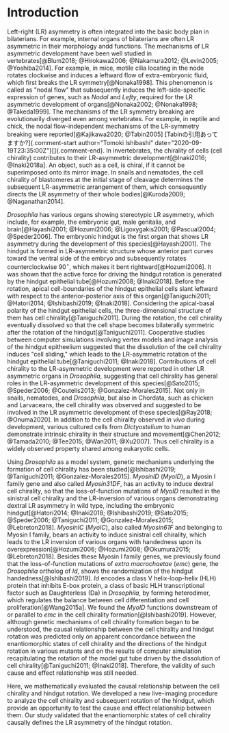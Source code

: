 # Introduction

Left-right (LR) asymmetry is often integrated into the basic body plan in bilaterians.
For example, internal organs of bilaterians are often LR asymmetric in their morphology andd functions.
The mechanisms of LR asymmetric development have been well studied in vertebrates[@Blum2018; @Hirokawa2006; @Nakamura2012; @Levin2005; @Yoshiba2014].
For example, in mice, motile cilia locating in the node rotates clockwise and induces a leftward flow of extra-embryonic fluid, which first breaks the LR symmetry[@Nonaka1998].
This phenomenon is called as "nodal flow" that subsequently induces the left-side-specific expression of genes, such as *Nodal* and *Lefty*, required for the LR asymmetric development of organs[@Nonaka2002; @Nonaka1998; @Takeda1999].
The mechanisms of the LR symmetry breaking are evolutionarily diverged even among vertebrates.
For example, in reptile and chick, the nodal flow-independent mechanisms of the LR-symmetry breaking were reported[@Kajikawa2020; @Tabin2005] [Tabinの引用あってますか?]{.comment-start author="Tomoki Ishibashi"
date="2020-09-19T23:35:00Z"}[]{.comment-end}.
In invertebrates, the chirality of cells (cell chirality) contributes to their LR-asymmetric development[@Inaki2016; @Inaki2018a].
An object, such as a cell, is chiral, if it cannot be superimposed onto its mirror image.
In snails and nematodes, the cell chirality of blastomeres at the initial stage of cleavage determines the subsequent LR-asymmetric arrangement of them, which consequently directs the LR asymmetry of their whole bodies[@Kuroda2009; @Naganathan2014].

*Drosophila* has various organs showing stereotypic LR asymmetry, which include, for example, the embryonic gut, male genitalia, and brain[@Hayashi2001; @Hozumi2006; @Ligoxygakis2001; @Pascual2004; @Speder2006].
The embryonic hindgut is the first organ that shows LR asymmetry during the development of this species[@Hayashi2001].
The hindgut is formed in LR-asymmetric structure whose anterior part curves toward the ventral side of the embryo and subsequently rotates counterclockwise $90^\circ$, which makes it bent rightward[@Hozumi2006].
It was shown that the active force for driving the hindgut rotation is generated by the hindgut epithelial tube[@Hozumi2008; @Inaki2018].
Before the rotation, apical cell-boundaries of the hindgut epithelial cells slant leftward with respect to the anterior-posterior axis of this organ[@Taniguchi2011; @Hatori2014; @Ishibashi2019; @Inaki2018].
Considering the apical-basal polarity of the hindgut epithelial cells, the three-dimensional structure of them has cell chirality[@Taniguchi2011].
During the rotation, the cell chirality eventually dissolved so that the cell shape becomes bilaterally symmetric after the rotation of the hindgut[@Taniguchi2011].
Cooperative studies between computer simulations involving vertex models and image analysis of the hindgut epitheelium suggested that the dissolution of the cell chirality induces "cell sliding," which leads to the LR-asymmetric rotation of the hindgut epithelial tube[@Taniguchi2011; @Inaki2018].
Contributions of cell chirality to the LR-asymmetric development were reported in other LR asymmetric organs in *Drosophila*, suggesting that cell chirality has general roles in the LR-asymmetric development of this species[@Sato2015; @Speder2006; @Coutelis2013; @Gonzalez-Morales2015].
Not only in snails, nematodes, and *Drosophila*, but also in Chordata, such as chicken and Larvaceans, the cell chirality was observed and suggested to be involved in the LR asymmetric development of these species[@Ray2018; @Onuma2020].
In addition to the cell chirality observed *in vivo* during development, various cultured cells from *Dictyostelium* to human demonstrate intrinsic chirality in their structure and movement[@Chen2012; @Tamada2010; @Tee2015; @Wan2011; @Xu2007].
Thus cell chirality is a widely observed property shared among eukaryotic cells.

Using *Drosophila* as a model system, genetic mechanisms underlying the formation of cell chirality has been studied[@Ishibashi2019; @Taniguchi2011; @Gonzalez-Morales2015].
*MyosinID* (*MyoID*), a Myosin I family gene and also called *Myosin31DF*, has an activity to induce dextral cell chirality, so that the loss-of-function mutations of *MyoID* resulted in the sinistral cell chirality and the LR-inversion of various organs demonstrating dextral LR asymmetry in wild type, including the embryonic hindgut[@Hatori2014; @Inaki2018; @Ishibashi2019; @Sato2015; @Speder2006; @Taniguchi2011; @Gonzalez-Morales2015; @Lebreton2018].
*MyosinIC* (*MyoIC*), also called *Myosin61F* and belonging to Myosin I family, bears an activity to induce sinistral cell chirality, which leads to the LR inversion of various organs with handedness upon its overexpression[@Hozumi2006; @Hozumi2008; @Okumura2015; @Lebreton2018].
Besides these Myosin I family genes, we previously found that the loss-of-function mutations of *extra macrochaetae* (*emc*) gene, the *Drosophila* ortholog of *Id*, shows the randomization of the hindgut handedness[@Ishibashi2019].
*Id* encodes a class V helix-loop-helix (HLH) protein that inhibits E-box protein, a class of basic HLH transcriptional factor such as Daughterless (Da) in *Drosophila*, by forming heterodimer, which regulates the balance between cell differentiation and cell proliferation[@Wang2015a].
We found the *MyoID* functions downstream of or parallel to *emc* in the cell chirality formation[@Ishibashi2019].
However, although genetic mechanisms of cell chirality formation began to be understood, the causal relationship between the cell chirality and hindgut rotation was predicted only on apparent concordance between the enantiomorphic states of cell chirality and the directions of the hindgut rotation in various mutants and on the results of computer simulation recapitulating the rotation of the model gut tube driven by the dissolution of cell chirality[@Taniguchi2011; @Inaki2018].
Therefore, the validity of such cause and effect relationship was still needed.

Here, we mathematically evaluated the causal relationship between the cell chirality and hindgut rotation.
We developed a new live-imaging procedure to analyze the cell chirality and subsequent rotation of the hindgut, which provide an opportunity to test the cause and effect relationship between them.
Our study validated that the enantiomorphic states of cell chirality causally defines the LR asymmetry of the hindgut rotation.

<!--
0_metadata/meta0.md
0_metadata/meta1.md
1_abstract.md
2_introduction.md
3_procedures.md
4_results.md
5_discussion.md
6_figs.md
7_supplements.md
8_acknowledgements.md
9_references.md
-->
